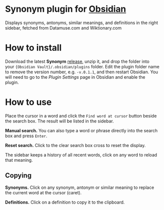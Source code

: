 # Synonym plugin for [Obsidian](https://obsidian.md)

Displays synonyms, antonyms, similar meanings, and definitions  in the right sidebar, fetched from Datamuse.com and Wiktionary.com


# How to install

Download the latest **Synonym** [release](https://github.com/MrBertie/synonym/releases), unzip it, and drop the folder into your `{Obsidian Vault}/.obsidian/plugins` folder.  Edit the plugin folder name to remove the version number, e.g. `-v.0.1.1`, and then restart Obsidian.
You will need to go to the *Plugin Settings* page in Obsidian and enable the plugin.

# How to use

Place the cursor in a word and click the `Find word at cursor` button beside the search box.  The result will be listed in the sidebar.

**Manual search.**  You can also type a word or phrase directly into the search box and press `Enter`.

**Reset search.**  Click to the clear search box cross to reset the display.

The sidebar keeps a history of all recent words, click on any word to reload that meaning.

## Copying

**Synonyms.**  Click on any synonym, antonym or similar meaning to replace the current word at the cursor (caret).

**Definitions.**  Click on a definition to copy it to the clipboard.

